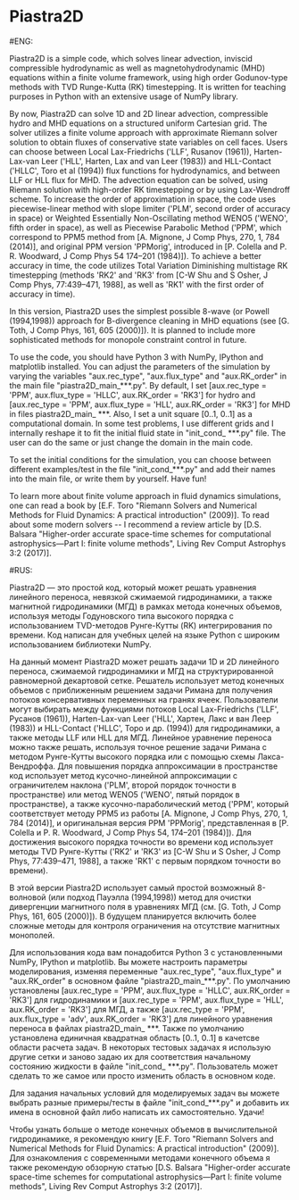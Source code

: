 # Piastra2D

#ENG:

Piastra2D is a simple code, which solves linear advection, inviscid compressible hydrodynamic as well as magnetohydrodynamic (MHD) equations within a finite volume framework, using high order Godunov-type methods with TVD Runge-Kutta (RK) timestepping. It is written for teaching purposes in Python with an extensive usage of NumPy library.

By now, Piastra2D can solve 1D and 2D linear advection, compressible hydro and MHD equations on a structured uniform Cartesian grid. The solver utilizes a finite volume approach with approximate Riemann solver solution to obtain fluxes of conservative state variables on cell faces. Users can choose between Local Lax-Friedrichs ('LLF', Rusanov (1961)), Harten-Lax-van Leer ('HLL', Harten, Lax and van Leer (1983)) and HLL-Contact ('HLLC', Toro et al (1994)) flux functions for hydrodynamics, and between LLF or HLL flux for MHD. The advection equation can be solved, using Riemann solution with high-order RK timestepping or by using Lax-Wendroff scheme. To increase the order of approximation in space, the code uses piecewise-linear method with slope limiter ('PLM', second order of accuracy in space) or Weighted Essentially Non-Oscillating method WENO5 ('WENO', fifth order in space), as well as Piecewise Parabolic Method ('PPM', which correspond to PPM5 method from [A. Mignone, J Comp Phys, 270, 1, 784 (2014)], and original PPM version 'PPMorig', introduced in [P. Colella and P. R. Woodward, J Comp Phys 54  174–201 (1984)]). To achieve a better accuracy in time, the code utilizes Total Variation Diminishing multistage RK timestepping (methods 'RK2' and 'RK3' from [C-W Shu and S Osher, J Comp Phys, 77:439–471, 1988], as well as 'RK1' with the first order of accuracy in time).

In this version, Piastra2D uses the simplest possible 8-wave (or Powell (1994,1998)) approach for B-divergence cleaning in MHD equations (see [G. Toth, J Comp Phys, 161, 605 (2000)]). It is planned to include more sophisticated methods for monopole constraint control in future. 

To use the code, you should have Python 3 with NumPy, IPython and matplotlib installed. You can adjust the parameters of the simulation by varying the variables "aux.rec_type", "aux.flux_type" and "aux.RK_order" in the main file "piastra2D_main_***.py".
By default, I set [aux.rec_type = 'PPM', aux.flux_type = 'HLLC', aux.RK_order = 'RK3'] for hydro and [aux.rec_type = 'PPM', aux.flux_type = 'HLL', aux.RK_order = 'RK3'] for MHD in files piastra2D_main_ ***. Also, I set a unit square [0..1, 0..1] as a computational domain. In some test problems, I use different grids and I internally reshape it to fit the initial fluid state in "init_cond_ ***.py" file. The user can do the same or just change the domain in the main code.

To set the initial conditions for the simulation, you can choose between different examples/test in the file "init_cond_***.py" and add their names into the main file, or write them by yourself. Have fun!

To learn more about finite volume approach in fluid dynamics simulations, one can read a book by [E.F. Toro "Riemann Solvers and Numerical Methods for Fluid Dynamics: A practical introduction" (2009)].
To read about some modern solvers -- I recommend a review article by [D.S. Balsara "Higher-order accurate space-time schemes for computational astrophysics—Part I: finite volume methods", Living Rev Comput Astrophys 3:2 (2017)].


#RUS:

Piastra2D — это простой код, который может решать уравнения линейного переноса, невязкой сжимаемой гидродинамики, а также магнитной гидродинамики (МГД) в рамках метода конечных объемов, используя методы Годуновского типа высокого порядка с использованием TVD-методов Рунге-Кутты (RK) интегрирования по времени. Код написан для учебных целей на языке Python с широким использованием библиотеки NumPy.

На данный момент Piastra2D может решать задачи 1D и 2D линейного переноса, сжимаемой гидродинамики и МГД на структурированной равномерной декартовой сетке. Решатель использует метод конечных объемов с приближенным решением задачи Римана для получения потоков консервативных переменных на гранях ячеек. Пользователи могут выбирать между функциями потоков Local Lax-Friedrichs ('LLF', Русанов (1961)), Harten-Lax-van Leer ('HLL', Хартен, Лакс и ван Леер (1983)) и HLL-Contact ('HLLC', Торо и др. (1994)) для гидродинамики, а также методы LLF или HLL для МГД. Линейное уравнение переноса можно также решать, используя точное решение задачи Римана с методом Рунге-Кутты высокого порядка или с помощью схемы Лакса-Вендроффа. Для повышения порядка аппроксимации в пространстве код использует метод кусочно-линейной аппроксимации с ограничителем наклона ('PLM', второй порядок точности в пространстве) или метод WENO5 ('WENO', пятый порядок в пространстве), а также кусочно-параболический метод ('PPM', который соответствует методу PPM5 из работы [A. Mignone, J Comp Phys, 270, 1, 784 (2014)], и оригинальная версия PPM 'PPMorig', представленная в [P. Colella и P. R. Woodward, J Comp Phys 54, 174–201 (1984)]). Для достижения высокого порядка точности во времени код использует методы TVD Рунге-Кутты ('RK2' и 'RK3' из [C-W Shu и S Osher, J Comp Phys, 77:439–471, 1988], а также 'RK1' с первым порядком точности во времени).

В этой версии Piastra2D использует самый простой возможный 8-волновой (или подход Пауэлла (1994,1998)) метод для очистки дивергенции магнитного поля в уравнениях МГД (см. [G. Toth, J Comp Phys, 161, 605 (2000)]). В будущем планируется включить более сложные методы для контроля ограничения на отсутствие магнитных монополей.

Для использования кода вам понадобится Python 3 с установленными NumPy, IPython и matplotlib. Вы можете настроить параметры моделирования, изменяя переменные "aux.rec_type", "aux.flux_type" и "aux.RK_order" в основном файле "piastra2D_main_***.py". По умолчанию установлены [aux.rec_type = 'PPM', aux.flux_type = 'HLLC', aux.RK_order = 'RK3'] для гидродинамики и [aux.rec_type = 'PPM', aux.flux_type = 'HLL', aux.RK_order = 'RK3'] для МГД, а также [aux.rec_type = 'PPM', aux.flux_type = 'adv', aux.RK_order = 'RK3'] для линейного уравнения переноса в файлах piastra2D_main_ ***. Также по умолчанию установлена единичная квадратная область [0..1, 0..1] в качетсве области расчета задач. В некоторых тестовых задачах я использую другие сетки и заново задаю их для соответствия начальному состоянию жидкости в файле "init_cond_ ***.py". Пользователь может сделать то же самое или просто изменить область в основном коде.

Для задания начальных условий для моделируемых задач вы можете выбрать разные примеры/тесты в файле "init_cond_***.py" и добавить их имена в основной файл либо написать их самостоятельно. Удачи!

Чтобы узнать больше о методе конечных объемов в вычислительной гидродинамике, я рекомендую книгу [E.F. Toro "Riemann Solvers and Numerical Methods for Fluid Dynamics: A practical introduction" (2009)]. 
Для ознакомления с современными методами конечного объема я также рекомендую обзорную статью [D.S. Balsara "Higher-order accurate space-time schemes for computational astrophysics—Part I: finite volume methods", Living Rev Comput Astrophys 3:2 (2017)].


